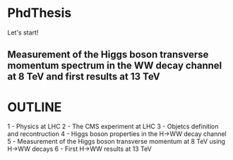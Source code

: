 # PhdThesis

Let's start!

## Measurement of the Higgs boson transverse momentum spectrum in the WW decay channel at 8 TeV and first results at 13 TeV


# OUTLINE

1 - Physics at LHC
2 - The CMS experiment at LHC
3 - Objetcs definition and recontruction
4 - Higgs boson properties in the H->WW decay channel
5 - Measurement of the Higgs boson transverse momentum at 8 TeV using H->WW decays
6 - First H->WW results at 13 TeV
 
